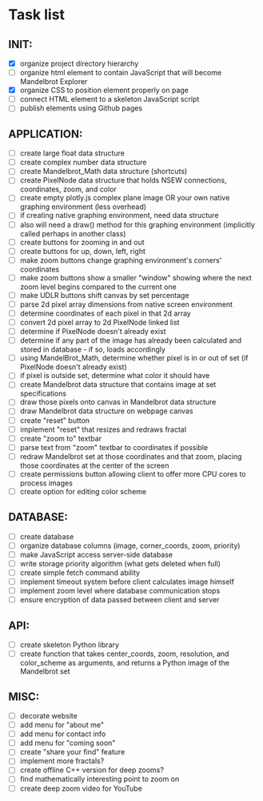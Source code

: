 # Task list

## INIT:
- [x] organize project directory hierarchy
- [ ] organize html element to contain JavaScript that will become Mandelbrot Explorer
- [x] organize CSS to position element properly on page
- [ ] connect HTML element to a skeleton JavaScript script
- [ ] publish elements using Github pages

## APPLICATION:
- [ ] create large float data structure
- [ ] create complex number data structure
- [ ] create Mandelbrot_Math data structure (shortcuts)
- [ ] create PixelNode data structure that holds NSEW connections, coordinates, zoom, and color
- [ ] create empty plotly.js complex plane image OR your own native graphing environment (less overhead)
- [ ] if creating native graphing environment, need data structure
- [ ] also will need a draw() method for this graphing environment (implicitly called perhaps in another class)
- [ ] create buttons for zooming in and out
- [ ] create buttons for up, down, left, right
- [ ] make zoom buttons change graphing environment's corners' coordinates
- [ ] make zoom buttons show a smaller "window" showing where the next zoom level begins compared to the current one
- [ ] make UDLR buttons shift canvas by set percentage
- [ ] parse 2d pixel array dimensions from native screen environment
- [ ] determine coordinates of each pixel in that 2d array
- [ ] convert 2d pixel array to 2d PixelNode linked list
- [ ] determine if PixelNode doesn't already exist
- [ ] determine if any part of the image has already been calculated and stored in database - if so, loads accordingly
- [ ] using MandelBrot_Math, determine whether pixel is in or out of set (if PixelNode doesn't already exist)
- [ ] if pixel is outside set, determine what color it should have
- [ ] create Mandelbrot data structure that contains image at set specifications
- [ ] draw those pixels onto canvas in Mandelbrot data structure
- [ ] draw Mandelbrot data structure on webpage canvas
- [ ] create "reset" button
- [ ] implement "reset" that resizes and redraws fractal
- [ ] create "zoom to" textbar
- [ ] parse text from "zoom" textbar to coordinates if possible
- [ ] redraw Mandelbrot set at those coordinates and that zoom, placing those coordinates at the center of the screen
- [ ] create permissions button allowing client to offer more CPU cores to process images
- [ ] create option for editing color scheme

## DATABASE:

- [ ] create database
- [ ] organize database columns (image, corner_coords, zoom, priority)
- [ ] make JavaScript access server-side database
- [ ] write storage priority algorithm (what gets deleted when full)
- [ ] create simple fetch command ability
- [ ] implement timeout system before client calculates image himself
- [ ] implement zoom level where database communication stops
- [ ] ensure encryption of data passed between client and server

## API:

 - [ ] create skeleton Python library
 - [ ] create function that takes center_coords, zoom, resolution, and color_scheme as arguments, and returns a Python image of the Mandelbrot set

## MISC:

- [ ] decorate website
- [ ] add menu for "about me"
- [ ] add menu for contact info
- [ ] add menu for "coming soon"
- [ ] create "share your find" feature
- [ ] implement more fractals?
- [ ] create offline C++ version for deep zooms?
- [ ] find mathematically interesting point to zoom on
- [ ] create deep zoom video for YouTube
